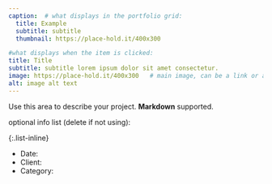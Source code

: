 ```yaml
---
caption:  # what displays in the portfolio grid:
  title: Example
  subtitle: subtitle
  thumbnail: https://place-hold.it/400x300

#what displays when the item is clicked:
title: Title
subtitle: subtitle lorem ipsum dolor sit amet consectetur.
image: https://place-hold.it/400x300   # main image, can be a link or a file in assets/img/portfolio
alt: image alt text
---
```

Use this area to describe your project. **Markdown** supported.

optional info list (delete if not using):

{:.list-inline} 
- Date: 
- Client: 
- Category: 

